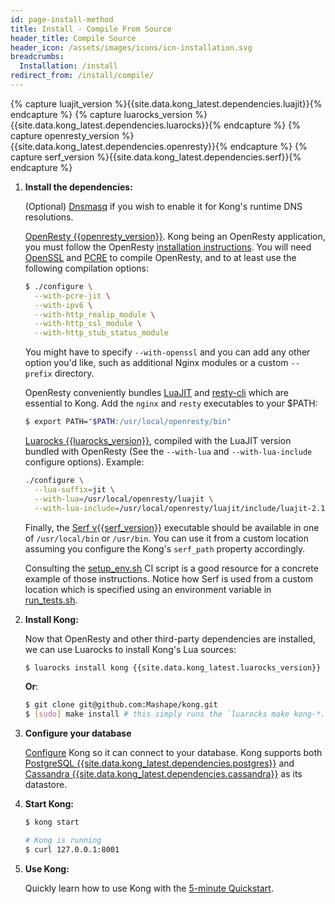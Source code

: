 ```yaml
---
id: page-install-method
title: Install - Compile From Source
header_title: Compile Source
header_icon: /assets/images/icons/icn-installation.svg
breadcrumbs:
  Installation: /install
redirect_from: /install/compile/
---
```


{% capture luajit_version %}{{site.data.kong_latest.dependencies.luajit}}{% endcapture %}
{% capture luarocks_version %}{{site.data.kong_latest.dependencies.luarocks}}{% endcapture %}
{% capture openresty_version %}{{site.data.kong_latest.dependencies.openresty}}{% endcapture %}
{% capture serf_version %}{{site.data.kong_latest.dependencies.serf}}{% endcapture %}

1. **Install the dependencies:**

    (Optional) [Dnsmasq](http://www.thekelleys.org.uk/dnsmasq/) if you wish to enable it for Kong's runtime DNS resolutions.

    [OpenResty {{openresty_version}}](https://openresty.org/en/installation.html). Kong being an OpenResty application, you must follow the OpenResty [installation instructions](https://openresty.org/en/installation.html). You will need [OpenSSL](https://www.openssl.org/) and [PCRE](http://www.pcre.org/) to compile OpenResty, and to at least use the following compilation options:

    ```bash
    $ ./configure \
      --with-pcre-jit \
      --with-ipv6 \
      --with-http_realip_module \
      --with-http_ssl_module \
      --with-http_stub_status_module
    ```

    You might have to specify `--with-openssl` and you can add any other option you'd like, such as additional Nginx modules or a custom `--prefix` directory.

    OpenResty conveniently bundles [LuaJIT](http://luajit.org/) and [resty-cli](https://github.com/openresty/resty-cli) which are essential to Kong. Add the `nginx` and `resty` executables to your $PATH:

    ```bash
    $ export PATH="$PATH:/usr/local/openresty/bin"
    ```

    [Luarocks {{luarocks_version}}](https://github.com/keplerproject/luarocks/wiki/Download), compiled with the LuaJIT version bundled with OpenResty (See the `--with-lua` and `--with-lua-include` configure options). Example:

    ```bash
    ./configure \
      --lua-suffix=jit \
      --with-lua=/usr/local/openresty/luajit \
      --with-lua-include=/usr/local/openresty/luajit/include/luajit-2.1
    ```

    Finally, the [Serf v{{serf_version}}](https://www.serf.io/) executable should be available in one of `/usr/local/bin` or `/usr/bin`. You can use it from a custom location assuming you configure the Kong's `serf_path` property accordingly.

    Consulting the [setup_env.sh](https://github.com/Mashape/kong/blob/next/.ci/setup_env.sh) CI script is a good resource for a concrete example of those instructions. Notice how Serf is used from a custom location which is specified using an environment variable in [run_tests.sh](https://github.com/Mashape/kong/blob/next/.ci/run_tests.sh).

2. **Install Kong:**

    Now that OpenResty and other third-party dependencies are installed, we can use Luarocks to install Kong's Lua sources:

    ```bash
    $ luarocks install kong {{site.data.kong_latest.luarocks_version}}
    ```

    **Or**:

    ```bash
    $ git clone git@github.com:Mashape/kong.git
    $ [sudo] make install # this simply runs the `luarocks make kong-*.rockspec` command
    ```

2. **Configure your database**

    [Configure][configuration] Kong so it can connect to your database. Kong supports both [PostgreSQL {{site.data.kong_latest.dependencies.postgres}}](http://www.postgresql.org/) and [Cassandra {{site.data.kong_latest.dependencies.cassandra}}](http://cassandra.apache.org/) as its datastore.

4. **Start Kong:**

    ```bash
    $ kong start

    # Kong is running
    $ curl 127.0.0.1:8001
    ```

4. **Use Kong:**

    Quickly learn how to use Kong with the [5-minute Quickstart](/docs/latest/getting-started/quickstart).

[configuration]: /docs/{{site.data.kong_latest.release}}/configuration#database
